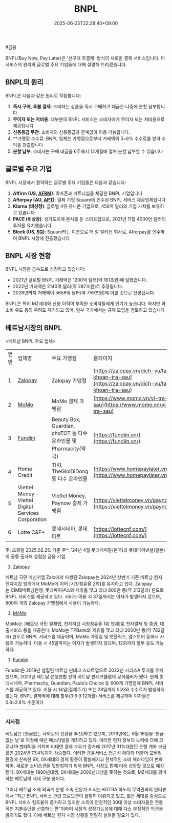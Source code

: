﻿---
title: "BNPL"
date: 2025-06-25T22:28:40+09:00
lastmod: 2025-06-25T22:28:40+09:00
type: docs
sidebar:
  open: true
weight: 2
---
<div style="display:none">
  <meta property="article:published_time" content="2025-06-25T13:28:40Z" />
  <meta property="article:modified_time" content="2025-06-25T13:28:40Z" />
</div>
#금융 

BNPL(Buy Now, Pay Later)은 '선구매 후결제' 방식의 새로운 결제 서비스입니다. 이 서비스의 원리와 글로벌 주요 기업들에 대해 설명해 드리겠습니다.

## BNPL의 원리

BNPL은 다음과 같은 원리로 작동합니다:

1. **즉시 구매, 후불 결제**: 소비자는 상품을 즉시 구매하고 대금은 나중에 분할 납부합니다
2. **무이자 또는 저비용**: 대부분의 BNPL 서비스는 소비자에게 무이자 또는 저비용으로 제공됩니다
3. **신용등급 무관**: 소비자의 신용등급과 관계없이 이용 가능합니다[](https://www.samsungsds.com/kr/insights/bnpl.html).
4. **가맹점 수수료: BNPL 업체는 가맹점으로부터 거래액의 5~6% 수수료를 받아 수익을 창출합니다
5. **분할 납부**: 소비자는 구매 대금을 6주에서 12개월에 걸쳐 분할 납부할 수 있습니다

## 글로벌 주요 기업

BNPL 시장에서 활약하는 글로벌 주요 기업들은 다음과 같습니다:

1. **Affirm (US, [AFRM](/company-analysis/afrm/))**: 아마존과 파트너십을 체결한 BNPL 기업입니다
2. **Afterpay (AU, [APT](/company-analysis/apt/))**: 결제 기업 Square에 인수된 BNPL 서비스 제공업체입니다
3. **Klarna (비상장)**: 글로벌 4위 유니콘 기업으로, 456억 달러의 기업 가치를 보유하고 있습니다
4. **PACE (비상장)**: 싱가포르에 본사를 둔 스타트업으로, 2021년 11월 4000만 달러의 투자를 유치했습니다
5. **Block (US, [SQ](/company-analysis/sq/))**: Square라는 이름으로 더 잘 알려진 회사로, Afterpay를 인수하여 BNPL 시장에 진출했습니다

## BNPL 시장 현황

BNPL 시장은 급속도로 성장하고 있습니다:

- 2021년 글로벌 BNPL 거래액은 1200억 달러(약 161조원)에 달했습니다[](https://economist.co.kr/article/view/ecn202308220013).
- 2022년 거래액은 2140억 달러(약 287조원)로 추정됩니다[](https://economist.co.kr/article/view/ecn202308220013).
- 2026년까지 거래액이 5658억 달러(약 759조원)에 이를 것으로 전망됩니다[](https://economist.co.kr/article/view/ecn202308220013).

BNPL은 특히 MZ세대와 신용 이력이 부족한 소비자들에게 인기가 높습니다. 하지만 과소비 유도 등의 우려도 제기되고 있어, 일부 국가에서는 규제 도입을 검토하고 있습니다

## 베트남시장의 BNPL

<베트남 BNPL 주요 업체>

|     |                                                           |                                                         |                                                                                              |
| --- | --------------------------------------------------------- | ------------------------------------------------------- | -------------------------------------------------------------------------------------------- |
| 연번  | 업체명                                                       | 주요 가맹점                                                  | 홈페이지                                                                                         |
| 1   | [Zalopay](/company-analysis/zalopay/)                                               | Zalopay 가맹점                                             | [https://zalopay.vn/dich-vu/tai-khoan-tra-sau](https://zalopay.vn/dich-vu/tai-khoan-tra-sau) |
| 2   | [MoMo](/company-analysis/momo/)                                                  | MoMo 결제 가맹점                                             | [https://www.momo.vn/vi-tra-sau](https://www.momo.vn/vi-tra-sau)                             |
| 3   | [Fundiin](/company-analysis/fundiin/)                                               | Beauty Box, Guardian, choTOT 등 다수 온라인몰 및 Pharmacity(약국) | [https://fundiin.vn/](https://fundiin.vn/)                                                   |
| 4   | Home Credit                                           | TIKI, TheGioiDiDong 등 다수 온라인몰                           | [https://www.homepaylater.vn/](https://www.homepaylater.vn/)                                 |
| 5   | Viettel Money  - Viettel Digital Services Corporation | Viettel Money, Paynow 결제 가맹점                            | [https://viettelmoney.vn/paynow/](https://viettelmoney.vn/paynow/)                           |
| 6   | Lotte C&F*                                            | 롯데시네마, 롯데마트                                             | [https://lottecnf.com/](https://lottecnf.com/)                                               |
주: 조회일 2025.02.25. 기준
주*: '24년 4월 롯데캐피탈(한국)과 롯데파이낸셜(일본)이 공동 출자해 설립한 금융 기업

1) [Zalopay](/company-analysis/zalopay/)  

베트남 국민 메신저앱 Zalo에서 파생된 Zalopay는 2024년 상반기 기준 베트남 현지 전자지갑 업계에서 MoMo에 이어 [시장점유율 2위]를 유지하고 있다. Zalopay는 CIMB베트남은행, 롯데파이낸스와 제휴를 맺고 최대 800만 동(약 313달러) 한도로 BNPL 서비스를 제공하고 있다. 서비스 이용 시 37일까지는 이자가 발생하지 않으며, 800여 개의 Zalopay 가맹점에서 사용이 가능하다.

1) [MoMo](/company-analysis/momo/)

MoMo는 [베트남 국민 결재앱, 전자지갑 시장점유율 1위 업체]로 전자결제 및 증권, 대출서비스 등을 제공한다. MoMo는 TPBank와 제휴를 맺고 최대 2000만 동(약 782달러) 한도로 BNPL 서비스를 제공하며, MoMo 가맹점 및 넷플릭스, 앱스토어 등에서 사용이 가능하다. 이용 시 45일까지는 이자가 발생하지 않으며, 12회까지 할부 등도 가능하다.

1) [Fundiin](/company-analysis/fundiin/)  

Fundiin은 2019년 설립된 베트남 핀테크 스타트업으로 2022년 시리즈A 투자를 유치했으며, 2023년 베트남 은행연합 산하 베트남 핀테크클럽의 공식멤버가 됐다. 현재 롯데시네마, Pharmacity, Guardian, Paula's Choice 등 600개 가맹점에 BNPL 서비스를 제공하고 있다. 이용 시 14일(결제주기) 또는 28일까지 이자와 수수료가 발생하지 않는다. BNPL 결제액에 대해 할부(3·6·9·12개월) 서비스를 제공하며 이자율은 0.8~2.6% 수준이다

---

### 시사점  

베트남은 [현금없는 사회로의 전환을 추진]하고 있으며, 2019년에는 6월 16일을 '현금없는 날'로 지정해 매년 페스티벌을 개최하고 있다. 이러한 현지 정부의 노력에 더해 코로나19 펜데믹을 거치며 비대면 결제 수요가 증가해 2017년 31%대였던 은행 계좌 보급률은 2024년 77.4%까지 상승했다. 이러한 금융서비스 접근성 확대와 더불어 모바일 환경에 친숙한 9X, 0X세대의 경제 활동이 활발해지고 전체적인 소비 패러다임이 변화하며, 새로운 소비습관을 뒷받침하기 위해 BNPL 시장도 함께 더욱 성장할 것으로 예상된다. 9X세대는 1990년대생, 0X세대는 2000년대생을 뜻하는 것으로, MZ세대를 의미하는 베트남의 세대 구분 용어다. 

그러나 베트남 소재 외국계 은행 소속 전문가 A 씨는 KOTRA 하노이 무역관과의 인터뷰에서 "최근 BNPL 서비스 관련 프로모션이 활발히 이뤄지고 있고, 젊은 세대를 중심으로 BNPL 서비스 침투율이 증가하고 있지만 소득이 안정적인 30대 이상 소비자들은 전통적인 지불수단을 선호하는 편"이라며 시장의 성장가능성에 대해 다소 부정적인 의견을 밝히기도 했다. 이에 베트남 현지 시장 상황을 면밀히 살펴볼 필요가 있다.

